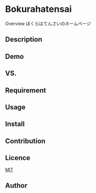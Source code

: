 Bokurahatensai
====

Overview
ぼくらはてんさいのホームページ

## Description

## Demo

## VS. 

## Requirement

## Usage

## Install

## Contribution

## Licence

[MIT](https://github.com/tcnksm/tool/blob/master/LICENCE)

## Author
